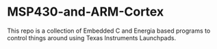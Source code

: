 # MSP430-and-ARM-Cortex
This repo is a collection of Embedded C and Energia based programs to control things around using Texas Instruments Launchpads.
